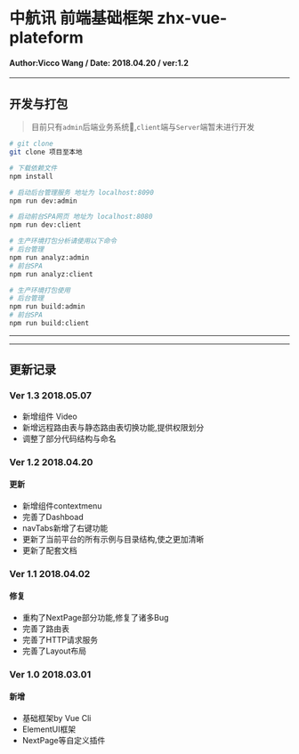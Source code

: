 # 中航讯 前端基础框架 zhx-vue-plateform
#### Author:Vicco Wang / Date: 2018.04.20 / ver:1.2
---

## 开发与打包
> 目前只有`admin`后端业务系统,`client`端与`Server`端暂未进行开发

``` bash
# git clone
git clone 项目至本地

# 下载依赖文件
npm install

# 启动后台管理服务 地址为 localhost:8090
npm run dev:admin

# 启动前台SPA网页 地址为 localhost:8080
npm run dev:client

# 生产环境打包分析请使用以下命令
# 后台管理
npm run analyz:admin
# 前台SPA
npm run analyz:client

# 生产环境打包使用
# 后台管理
npm run build:admin
# 前台SPA
npm run build:client
```
---

---
## 更新记录

### Ver 1.3 2018.05.07
- 新增组件 Video
- 新增远程路由表与静态路由表切换功能,提供权限划分
- 调整了部分代码结构与命名

### Ver 1.2 2018.04.20
#### 更新
- 新增组件contextmenu
- 完善了Dashboad
- navTabs新增了右键功能
- 更新了当前平台的所有示例与目录结构,使之更加清晰
- 更新了配套文档

### Ver 1.1 2018.04.02
#### 修复
- 重构了NextPage部分功能,修复了诸多Bug
- 完善了路由表
- 完善了HTTP请求服务
- 完善了Layout布局


### Ver 1.0 2018.03.01
#### 新增
- 基础框架by Vue Cli
- ElementUI框架
- NextPage等自定义插件
